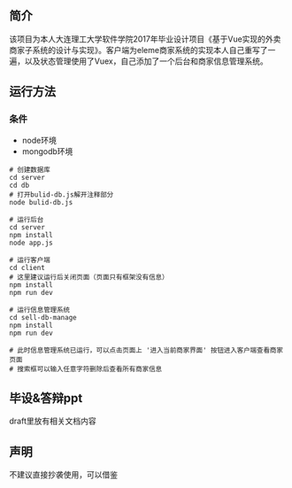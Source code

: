## 简介
该项目为本人大连理工大学软件学院2017年毕业设计项目《基于Vue实现的外卖商家子系统的设计与实现》。客户端为eleme商家系统的实现本人自己重写了一遍，以及状态管理使用了Vuex，自己添加了一个后台和商家信息管理系统。

## 运行方法

### 条件
* node环境
* mongodb环境

```
# 创建数据库
cd server
cd db
# 打开bulid-db.js解开注释部分
node bulid-db.js

# 运行后台
cd server
npm install
node app.js

# 运行客户端
cd client
# 这里建议运行后关闭页面（页面只有框架没有信息）
npm install
npm run dev

# 运行信息管理系统
cd sell-db-manage
npm install
npm run dev

# 此时信息管理系统已运行，可以点击页面上 '进入当前商家界面' 按钮进入客户端查看商家页面
# 搜索框可以输入任意字符删除后查看所有商家信息
```

## 毕设&答辩ppt
draft里放有相关文档内容

## 声明
不建议直接抄袭使用，可以借鉴